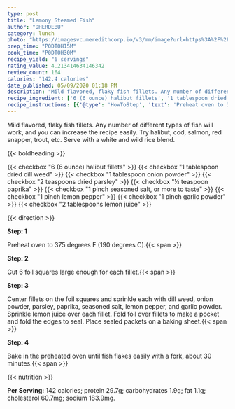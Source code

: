```yaml
---
type: post
title: "Lemony Steamed Fish"
author: "DHERDEBU"
category: lunch
photo: "https://imagesvc.meredithcorp.io/v3/mm/image?url=https%3A%2F%2Fimages.media-allrecipes.com%2Fuserphotos%2F953627.jpg"
prep_time: "P0DT0H15M"
cook_time: "P0DT0H30M"
recipe_yield: "6 servings"
rating_value: 4.213414634146342
review_count: 164
calories: "142.4 calories"
date_published: 05/09/2020 01:18 PM
description: "Mild flavored, flaky fish fillets. Any number of different types of fish will work, and you can increase the recipe easily. Try halibut, cod, salmon, red snapper, trout, etc. Serve with a white and wild rice blend."
recipe_ingredient: ['6 (6 ounce) halibut fillets', '1 tablespoon dried dill weed', '1 tablespoon onion powder', '2 teaspoons dried parsley', '¼ teaspoon paprika', '1 pinch seasoned salt, or more to taste', '1 pinch lemon pepper', '1 pinch garlic powder', '2 tablespoons lemon juice']
recipe_instructions: [{'@type': 'HowToStep', 'text': 'Preheat oven to 375 degrees F (190 degrees C).\n'}, {'@type': 'HowToStep', 'text': 'Cut 6 foil squares large enough for each fillet.\n'}, {'@type': 'HowToStep', 'text': 'Center fillets on the foil squares and sprinkle each with dill weed, onion powder, parsley, paprika, seasoned salt, lemon pepper, and garlic powder. Sprinkle lemon juice over each fillet. Fold foil over fillets to make a pocket and fold the edges to seal. Place sealed packets on a baking sheet.\n'}, {'@type': 'HowToStep', 'text': 'Bake in the preheated oven until fish flakes easily with a fork, about 30 minutes.\n'}]
---
```


Mild flavored, flaky fish fillets. Any number of different types of fish will work, and you can increase the recipe easily. Try halibut, cod, salmon, red snapper, trout, etc. Serve with a white and wild rice blend. 

{{< boldheading >}}

{{< checkbox "6 (6 ounce) halibut fillets" >}}
{{< checkbox "1 tablespoon dried dill weed" >}}
{{< checkbox "1 tablespoon onion powder" >}}
{{< checkbox "2 teaspoons dried parsley" >}}
{{< checkbox "¼ teaspoon paprika" >}}
{{< checkbox "1 pinch seasoned salt, or more to taste" >}}
{{< checkbox "1 pinch lemon pepper" >}}
{{< checkbox "1 pinch garlic powder" >}}
{{< checkbox "2 tablespoons lemon juice" >}}


{{< direction >}}

**Step: 1**

Preheat oven to 375 degrees F (190 degrees C).{{< span >}}

**Step: 2**

Cut 6 foil squares large enough for each fillet.{{< span >}}

**Step: 3**

Center fillets on the foil squares and sprinkle each with dill weed, onion powder, parsley, paprika, seasoned salt, lemon pepper, and garlic powder. Sprinkle lemon juice over each fillet. Fold foil over fillets to make a pocket and fold the edges to seal. Place sealed packets on a baking sheet.{{< span >}}

**Step: 4**

Bake in the preheated oven until fish flakes easily with a fork, about 30 minutes.{{< span >}}

{{< nutrition >}}

**Per Serving:** 142 calories; protein 29.7g; carbohydrates 1.9g; fat 1.1g; cholesterol 60.7mg; sodium 183.9mg.
